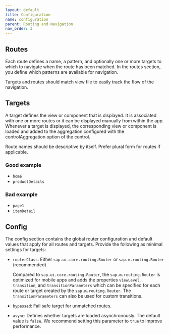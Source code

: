 ```yaml
---
layout: default
title: Configuration
name: configuration
parent: Routing and Navigation
nav_order: 3
---
```


## Routes

Each route defines a name, a pattern, and optionally one or more targets to which to navigate when the route has been matched. In the routes section, you define which patterns are available for navigation.

Targets and routes should match view file to easily track the flow of the navigation.

## Targets

A target defines the view or component that is displayed. It is associated with one or more routes or it can be displayed manually from within the app. Whenever a target is displayed, the corresponding view or component is loaded and added to the aggregation configured with the controlAggregation option of the control.

Route names should be descriptive by itself. Prefer plural form for routes if applicable.

<div class="goodExample" markdown=1>

### Good example

- `home`
- `productDetails`

</div>

<div class="badExample" markdown=1>

### Bad example

- `page1`
- `itemDetail`

</div>

## Config

The config section contains the global router configuration and default values that apply for all routes and targets. Provide the following as minimal settings for targets:

- `routerClass`: Either `sap.ui.core.routing.Router` or `sap.m.routing.Router` (recommended)

   Compared to `sap.ui.core.routing.Router`, the `sap.m.routing.Router` is optimized for mobile apps and adds the properties `viewLevel`, `transition`, and `transitionParameters` which can be specified for each route or target created by the `sap.m.routing.Router`. The `transitionParameters` can also be used for custom transitions.

- `bypassed`: Fail safe target for unmatched routes.

- `async`: Defines whether targets are loaded asynchronously. The default value is `false`. We recommend setting this parameter to `true` to improve performance.